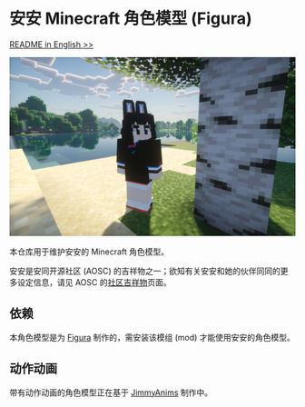 安安 Minecraft 角色模型 (Figura)
===

[README in English >>](README.md)

![好哦，是安安！](preview.png)

本仓库用于维护安安的 Minecraft 角色模型。

安安是安同开源社区 (AOSC) 的吉祥物之一；欲知有关安安和她的伙伴同同的更多设定信息，请见 AOSC 的[社区吉祥物](https://aosc.io/mascot)页面。

依赖
---

本角色模型是为 [Figura](https://figuramc.org/) 制作的，需安装该模组 (mod) 才能使用安安的角色模型。

动作动画
---

带有动作动画的角色模型正在基于 [JimmyAnims](JimmyAnims) 制作中。
